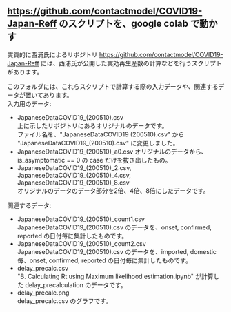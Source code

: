 ## https://github.com/contactmodel/COVID19-Japan-Reff のスクリプトを、google colab で動かす
実質的に西浦氏によるリポジトリ https://github.com/contactmodel/COVID19-Japan-Reff には、西浦氏が公開した実効再生産数の計算などを行うスクリプトがあります。<br>

このフォルダには、これらスクリプトで計算する際の入力データや、関連するデータが置いてあります。<br>
入力用のデータ:
- JapaneseDataCOVID19_(200510).csv<br>
  上に示したリポジトリにあるオリジナルのデータです。<br>
  ファイル名を、"JapaneseDataCOVID19 (200510).csv" から "JapaneseDataCOVID19_(200510).csv" に変更しました。
- JapaneseDataCOVID19_(200510)\_a0.csv
  オリジナルのデータから、is_asymptomatic == 0 の case だけを抜き出したもの。
- JapaneseDataCOVID19_(200510)\_2.csv, JapaneseDataCOVID19_(200510)\_4.csv, JapaneseDataCOVID19_(200510)\_8.csv<br>
  オリジナルのデータのデータ部分を2倍、4倍、8倍にしたデータです。

関連するデータ:
- JapaneseDataCOVID19_(200510)\_count1.csv<br>
  JapaneseDataCOVID19_(200510).csv のデータを、onset, confirmed, reported の日付毎に集計したものです。
- JapaneseDataCOVID19_(200510)\_count2.csv<br>
  JapaneseDataCOVID19_(200510).csv のデータを、imported, domestic 毎、onset, confirmed, reported の日付毎に集計したものです。
- delay_precalc.csv<br>
  "B. Calculating Rt using Maximum likelihood estimation.ipynb" が計算した delay_precalculation のデータです。
- delay_precalc.png<br>
  delay_precalc.csv のグラフです。
